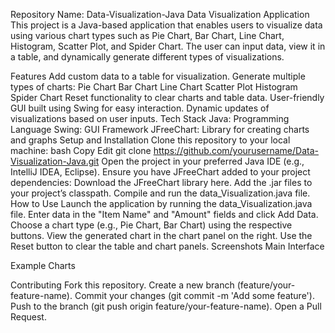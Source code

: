 Repository Name: Data-Visualization-Java
Data Visualization Application
This project is a Java-based application that enables users to visualize data using various chart types such as Pie Chart, Bar Chart, Line Chart, Histogram, Scatter Plot, and Spider Chart. The user can input data, view it in a table, and dynamically generate different types of visualizations.

Features
Add custom data to a table for visualization.
Generate multiple types of charts:
Pie Chart
Bar Chart
Line Chart
Scatter Plot
Histogram
Spider Chart
Reset functionality to clear charts and table data.
User-friendly GUI built using Swing for easy interaction.
Dynamic updates of visualizations based on user inputs.
Tech Stack
Java: Programming Language
Swing: GUI Framework
JFreeChart: Library for creating charts and graphs
Setup and Installation
Clone this repository to your local machine:
bash
Copy
Edit
git clone https://github.com/yourusername/Data-Visualization-Java.git
Open the project in your preferred Java IDE (e.g., IntelliJ IDEA, Eclipse).
Ensure you have JFreeChart added to your project dependencies:
Download the JFreeChart library here.
Add the .jar files to your project’s classpath.
Compile and run the data_Visualization.java file.
How to Use
Launch the application by running the data_Visualization.java file.
Enter data in the "Item Name" and "Amount" fields and click Add Data.
Choose a chart type (e.g., Pie Chart, Bar Chart) using the respective buttons.
View the generated chart in the chart panel on the right.
Use the Reset button to clear the table and chart panels.
Screenshots
Main Interface

Example Charts

Contributing
Fork this repository.
Create a new branch (feature/your-feature-name).
Commit your changes (git commit -m 'Add some feature').
Push to the branch (git push origin feature/your-feature-name).
Open a Pull Request.
